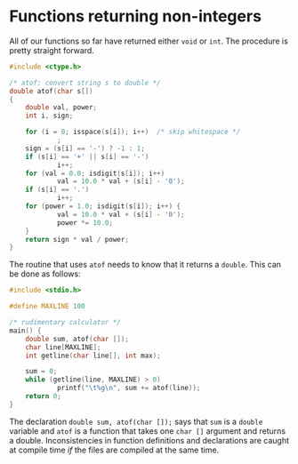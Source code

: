 # Functions returning non-integers

All of our functions so far have returned either `void` or `int`. The
procedure is pretty straight forward. 

```C
#include <ctype.h>

/* atof: convert string s to double */
double atof(char s[])
{
	double val, power;
	int i, sign;

	for (i = 0; isspace(s[i]); i++)  /* skip whitespace */
		    ;
	sign = (s[i] == '-') ? -1 : 1;
	if (s[i] == '+' || s[i] == '-')
			i++;
	for (val = 0.0; isdigit(s[i]); i++)
			val = 10.0 * val + (s[i] - '0');
	if (s[i] == '.')
			i++;
	for (power = 1.0; isdigit(s[i]); i++) {
			val = 10.0 * val + (s[i] - '0');
			power *= 10.0;
	}
	return sign * val / power;
}
```

The routine that uses `atof` needs to know that it returns a `double`.
This can be done as follows:

```C
#include <stdio.h>

#define	MAXLINE	100

/* rudimentary calculator */
main() {
	double sum, atof(char []);
	char line[MAXLINE];
	int getline(char line[], int max);

	sum = 0;
	while (getline(line, MAXLINE) > 0)
			printf("\t%g\n", sum += atof(line));
	return 0;
}
```

The declaration `double sum, atof(char []);` says that `sum` is a
`double` variable and `atof` is a function that takes one `char []`
argument and returns a double. Inconsistencies in function
definitions and declarations are caught at compile time _if_ the files
are compiled at the same time.
